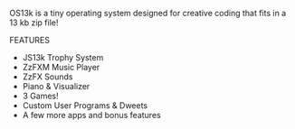 OS13k is a tiny operating system designed for creative coding that fits in a 13 kb zip file!

FEATURES
- JS13k Trophy System
- ZzFXM Music Player
- ZzFX Sounds
- Piano & Visualizer
- 3 Games!
- Custom User Programs & Dweets
- A few more apps and bonus features